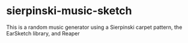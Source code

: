 sierpinski-music-sketch
=======================

This is a random music generator using a Sierpinski carpet pattern, the EarSketch library, and Reaper
